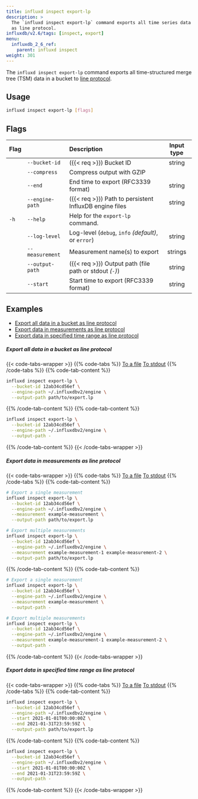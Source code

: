```yaml
---
title: influxd inspect export-lp
description: >
  The `influxd inspect export-lp` command exports all time series data in a bucket
  as line protocol.
influxdb/v2.6/tags: [inspect, export]
menu:
  influxdb_2_6_ref:
    parent: influxd inspect
weight: 301
---
```


The `influxd inspect export-lp` command exports all time-structured merge tree (TSM)
data in a bucket to [line protocol](/influxdb/v2.6/reference/syntax/line-protocol/).

## Usage
```sh
influxd inspect export-lp [flags]
```

## Flags
| Flag |                 | Description                                             | Input type |
|:---- |:---             |:-----------                                             |:----------:|
|      | `--bucket-id`   | ({{< req >}}) Bucket ID                                 | string     |
|      | `--compress`    | Compress output with GZIP                               |            |
|      | `--end`         | End time to export (RFC3339 format)                     | string     |
|      | `--engine-path` | ({{< req >}}) Path to persistent InfluxDB engine files  | string     |
| `-h` | `--help`        | Help for the `export-lp` command.                       |            |
|      | `--log-level`   | Log-level (`debug`, `info` _(default)_, or `error`)     | string     |
|      | `--measurement` | Measurement name(s) to export                           | strings    |
|      | `--output-path` | ({{< req >}}) Output path (file path or stdout _(`-`)_) | string     |
|      | `--start`       | Start time to export (RFC3339 format)                   | string     |

## Examples

- [Export all data in a bucket as line protocol](#export-all-data-in-a-bucket-as-line-protocol)
- [Export data in measurements as line protocol](#export-data-in-measurements-as-line-protocol)
- [Export data in specified time range as line protocol](#export-data-in-specified-time-range-as-line-protocol)

##### Export all data in a bucket as line protocol
{{< code-tabs-wrapper >}}
{{% code-tabs %}}
[To a file](#)
[To stdout](#)
{{% /code-tabs %}}
{{% code-tab-content %}}
```sh
influxd inspect export-lp \
  --bucket-id 12ab34cd56ef \
  --engine-path ~/.influxdbv2/engine \
  --output-path path/to/export.lp
```
{{% /code-tab-content %}}
{{% code-tab-content %}}
```sh
influxd inspect export-lp \
  --bucket-id 12ab34cd56ef \
  --engine-path ~/.influxdbv2/engine \
  --output-path -
```
{{% /code-tab-content %}}
{{< /code-tabs-wrapper >}}

##### Export data in measurements as line protocol

{{< code-tabs-wrapper >}}
{{% code-tabs %}}
[To a file](#)
[To stdout](#)
{{% /code-tabs %}}
{{% code-tab-content %}}
```sh
# Export a single measurement
influxd inspect export-lp \
  --bucket-id 12ab34cd56ef \
  --engine-path ~/.influxdbv2/engine \
  --measurement example-measurement \
  --output-path path/to/export.lp

# Export multiple measurements
influxd inspect export-lp \
  --bucket-id 12ab34cd56ef \
  --engine-path ~/.influxdbv2/engine \
  --measurement example-measurement-1 example-measurement-2 \
  --output-path path/to/export.lp
```
{{% /code-tab-content %}}
{{% code-tab-content %}}
```sh
# Export a single measurement
influxd inspect export-lp \
  --bucket-id 12ab34cd56ef \
  --engine-path ~/.influxdbv2/engine \
  --measurement example-measurement \
  --output-path -

# Export multiple measurements
influxd inspect export-lp \
  --bucket-id 12ab34cd56ef \
  --engine-path ~/.influxdbv2/engine \
  --measurement example-measurement-1 example-measurement-2 \
  --output-path -
```
{{% /code-tab-content %}}
{{< /code-tabs-wrapper >}}

##### Export data in specified time range as line protocol
{{< code-tabs-wrapper >}}
{{% code-tabs %}}
[To a file](#)
[To stdout](#)
{{% /code-tabs %}}
{{% code-tab-content %}}
```sh
influxd inspect export-lp \
  --bucket-id 12ab34cd56ef \
  --engine-path ~/.influxdbv2/engine \
  --start 2021-01-01T00:00:00Z \
  --end 2021-01-31T23:59:59Z \
  --output-path path/to/export.lp
```
{{% /code-tab-content %}}
{{% code-tab-content %}}
```sh
influxd inspect export-lp \
  --bucket-id 12ab34cd56ef \
  --engine-path ~/.influxdbv2/engine \
  --start 2021-01-01T00:00:00Z \
  --end 2021-01-31T23:59:59Z \
  --output-path -
```
{{% /code-tab-content %}}
{{< /code-tabs-wrapper >}}
